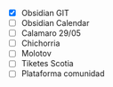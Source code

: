 - [x] Obsidian GIT
- [ ] Obsidian Calendar
- [ ] Calamaro 29/05
- [ ] Chichorria
- [ ] Molotov
- [ ] Tiketes Scotia
- [ ] Plataforma comunidad